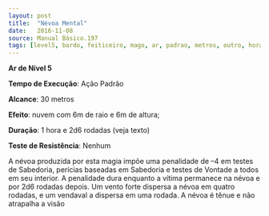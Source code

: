 ```yaml
---
layout: post
title:  "Névoa Mental"
date:   2016-11-08
source: Manual Básico.197
tags: [level5, bardo, feiticeiro, mago, ar, padrao, metros, outro, hora, rodada, nenhum]
---
```


**Ar de Nível 5**

**Tempo de Execução**: Ação Padrão

**Alcance**: 30 metros

**Efeito**: nuvem com 6m de raio e 6m de altura;

**Duração**: 1 hora e 2d6 rodadas (veja texto)

**Teste de Resistência**: Nenhum

A névoa produzida por esta magia impõe uma penalidade de –4 em testes de Sabedoria, perícias baseadas em Sabedoria e testes de Vontade a todos em seu interior. A penalidade dura enquanto a vítima permanece na névoa e por 2d6 rodadas depois.
Um vento forte dispersa a névoa em quatro rodadas, e um vendaval a dispersa em uma rodada. A névoa é tênue e não atrapalha a visão